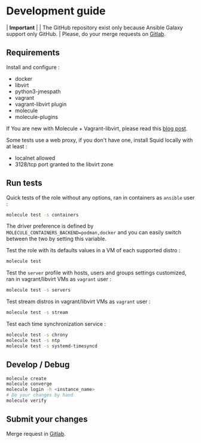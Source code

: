 Development guide
=================

| **Important**
|
| The GitHub repository exist only because Ansible Galaxy support only GitHub.
| Please, do your merge requests on [Gitlab][].

Requirements
------------

Install and configure :

* docker
* libvirt
* python3-jmespath
* vagrant
* vagrant-libvirt plugin
* molecule
* molecule-plugins

If You are new with Molecule + Vagrant-libvirt, please read this [blog post][].

Some tests use a web proxy, if you don't have one, install
Squid locally with at least :

- localnet allowed
- 3128/tcp port granted to the libvirt zone

Run tests
---------

Quick tests of the role without any options, ran in containers as `ansible` user :

```sh
molecule test -s containers
```

The driver preference is defined by `MOLECULE_CONTAINERS_BACKEND=podman,docker` and you can easily switch between the two by setting this variable.

Test the role with its defaults values in a VM of each supported distro :

```sh
molecule test
```

Test the `server` profile with hosts, users and groups settings customized,
ran in vagrant/libvirt VMs as `vagrant` user :

```sh
molecule test -s servers
```

Test stream distros in vagrant/libvirt VMs as `vagrant` user :

```sh
molecule test -s stream
```

Test each time synchronization service :

```sh
molecule test -s chrony
molecule test -s ntp
molecule test -s systemd-timesyncd
```

Develop / Debug
---------------

```sh
molecule create
molecule converge
molecule login -h <instance_name>
# Do your changes by hand
molecule verify
```

Submit your changes
-------------------

Merge request in [Gitlab][].

<!-- Links section -->
[blog post]: https://www.tauceti.blog/posts/testing-ansible-roles-with-molecule-libvirt-vagrant-qemu-kvm/
[Gitlab]: https://gitlab.com/yoanncolin/ansible/roles/system/-/merge_requests
